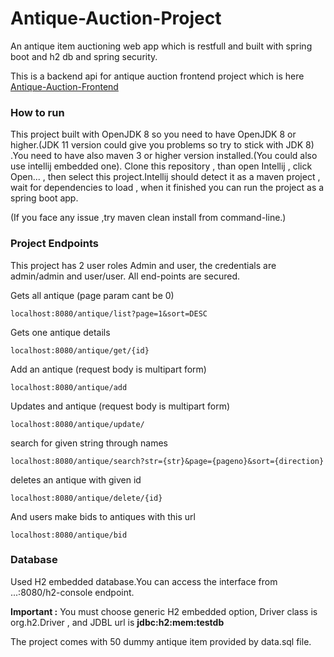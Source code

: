 # Antique-Auction-Project
An antique item auctioning web app which is restfull and built with spring boot and h2 db and spring security.

This is a backend api for antique auction frontend project which is here [Antique-Auction-Frontend](https://github.com/berkaltug/Antique-Action-Frontend)
### How to run
This project built with OpenJDK 8 so you need to have OpenJDK 8 or higher.(JDK 11 version could give you problems so try to stick with JDK 8)
.You need to have also maven 3 or higher version installed.(You could also use intellij embedded one).
Clone this repository , than open Intellij , click Open... , then select this project.Intellij should detect it as a maven project , wait for dependencies to load , when it finished you can run the project as a spring boot app.

(If you face any issue ,try maven clean install from command-line.)


### Project Endpoints
This project has 2 user roles Admin and user, the credentials are admin/admin and user/user.
All end-points are secured.

Gets all antique (page param cant be 0)

    localhost:8080/antique/list?page=1&sort=DESC 
Gets one antique details

    localhost:8080/antique/get/{id}
 Add an antique (request body is multipart form)
 
    localhost:8080/antique/add
 Updates and antique (request body is multipart form)
    
    localhost:8080/antique/update/
search for given string through names

    localhost:8080/antique/search?str={str}&page={pageno}&sort={direction}
deletes an antique with given id

    localhost:8080/antique/delete/{id}
And users make bids to antiques with this url

    localhost:8080/antique/bid
    
### Database
Used H2 embedded database.You can access the interface from ...:8080/h2-console endpoint.

**Important :** You must choose generic H2 embedded option, Driver class is org.h2.Driver , and JDBL url is **jdbc:h2:mem:testdb**

The project comes with 50 dummy antique item provided by data.sql file.